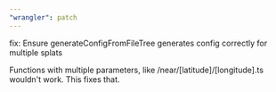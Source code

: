 ```yaml
---
"wrangler": patch
---
```


fix: Ensure generateConfigFromFileTree generates config correctly for multiple splats

Functions with multiple parameters, like /near/[latitude]/[longitude].ts wouldn't work. This
fixes that.
